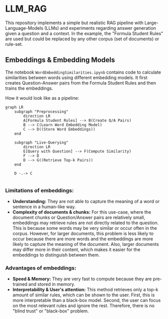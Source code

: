 # LLM_RAG

This repository implements a simple but realistic RAG pipeline with Large-Language-Models (LLMs) and experiments regarding answer generation given a question and a context. In the example, the "Formula Student Rules" are used but could be replaced by any other corpus (set of documents) or rule-set.

## Embeddings & Embedding Models

The notebook `WordEmbeddingSimilarities.ipynb` contains code to calculate similarities between words using different embedding models. It first creates Question-Answer pairs from the Formula Student Rules and then trains the embeddings. 

How it would look like as a pipeline:
```mermaid
graph LR
    subgraph "Preprocessing"
        direction LR
        A[Formula Student Rules] --> B(Create Q/A Pairs)
        B --> C(Learn Word Embedding Model)
        C --> D((Store Word Embeddings))
    end

    subgraph "Live-Querying"
        direction LR
        E[Query with Question] --> F(Compute Similarity)
        F --> D
        D --> G((Retrieve Top-k Pairs))
    end
    
    D -.-> C
    
```


### Limitations of embeddings:
- **Understanding:** They are not able to capture the meaning of a word or sentence in a human-like way.
- **Complexity of documents & chunks:** For this use-case, where the document chunks or Question/Answer pairs are relatively small, embeddings may retrieve rules are not directly related to the question. This is because some words may be very similar or occur often in the corpus. However, for larger documents, this problem is less likely to occur because there are more words and the embeddings are more likely to capture the meaning of the document. Also, larger documents may differ more in their content, which makes it easier for the embeddings to distinguish between them.

### Advantages of embeddings:
- **Speed & Memory:** They are very fast to compute because they are pre-trained and stored in memory.
- **Interpretability & User's attention:** This method retrieves only a top-k amount of similar rules, which can be shown to the user. First, this is more interpretable than a black-box model. Second, the user can focus on the most relevant rules and ignore the rest. Therefore, there is no "blind trust" or "black-box" problem.

